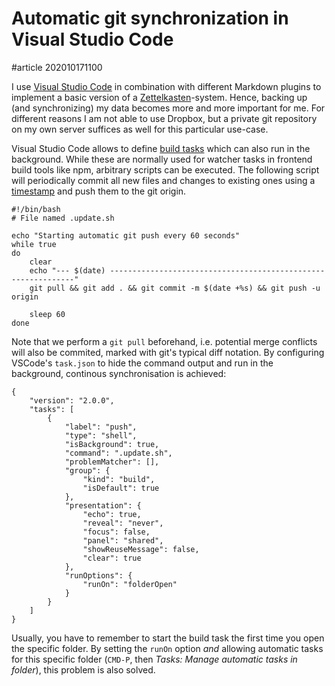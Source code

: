 # Automatic git synchronization in Visual Studio Code

#article 202010171100

I use [Visual Studio Code](https://code.visualstudio.com) in combination with different Markdown plugins to implement a basic version of a [Zettelkasten](https://en.wikipedia.org/wiki/Zettelkasten)-system. Hence, backing up (and synchronizing) my data becomes more and more important for me. For different reasons I am not able to use Dropbox, but a private git repository on my own server suffices as well for this particular use-case. 

Visual Studio Code allows to define [build tasks](https://code.visualstudio.com/docs/editor/tasks) which can also run in the background. While these are normally used for watcher tasks in frontend build tools like npm, arbitrary scripts can be executed. The following script will periodically commit all new files and changes to existing ones using a [timestamp](https://en.wikipedia.org/wiki/Unix_time) and push them to the git origin.

    #!/bin/bash
    # File named .update.sh
    
    echo "Starting automatic git push every 60 seconds"
    while true
    do
        clear
        echo "--- $(date) --------------------------------------------------------------"
        git pull && git add . && git commit -m $(date +%s) && git push -u origin

        sleep 60
    done

Note that we perform a `git pull` beforehand, i.e. potential merge conflicts will also be commited, marked with git's typical diff notation. By configuring VSCode's `task.json` to hide the command output and run in the background, continous synchronisation is achieved:

    {
        "version": "2.0.0",
        "tasks": [
            {
                "label": "push",
                "type": "shell",
                "isBackground": true,
                "command": ".update.sh",
                "problemMatcher": [],
                "group": {
                    "kind": "build",
                    "isDefault": true
                },
                "presentation": {
                    "echo": true,
                    "reveal": "never",
                    "focus": false,
                    "panel": "shared",
                    "showReuseMessage": false,
                    "clear": true
                },
                "runOptions": {
                    "runOn": "folderOpen"
                }
            }
        ]
    }

Usually, you have to remember to start the build task the first time you open the specific folder. By setting the `runOn` option *and* allowing automatic tasks for this specific folder (`CMD-P`, then _Tasks: Manage automatic tasks in folder_), this problem is also solved. 